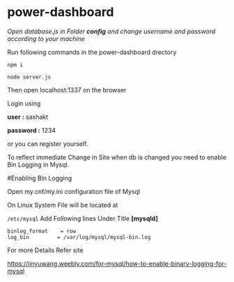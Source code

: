 # power-dashboard

*Open database.js in Folder **config** and change username and password according to your machine*

Run following commands in the power-dashboard drectory

 `npm i`
 
 `node server.js`
 
Then open localhost:1337 on the browser 

Login using 

  **user :** sashakt
  
  **password :** 1234
  
 or you can register yourself.
 
 To reflect immediate Change in Site when db is changed you need to enable Bin Logging in Mysql. 

#Enabling Bin Logging

Open my.cnf/my.ini configuration file of Mysql

On Linux System File will be located at

`/etc/mysql`
Add Following lines Under Title **[mysqld]**

```server-id		= 1
binlog_format    = row
log_bin			= /var/log/mysql/mysql-bin.log
```

For more Details Refer site 

https://jinyuwang.weebly.com/for-mysql/how-to-enable-binary-logging-for-mysql
